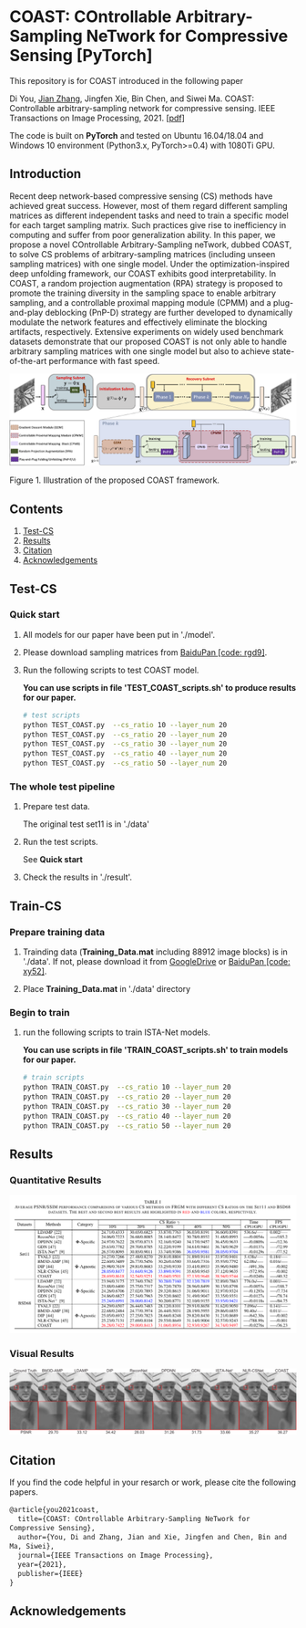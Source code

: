 # COAST: COntrollable Arbitrary-Sampling NeTwork for Compressive Sensing [PyTorch]

This repository is for COAST introduced in the following paper

Di You, [Jian Zhang](http://jianzhang.tech/), Jingfen Xie, Bin Chen, and Siwei Ma. COAST: Controllable arbitrary-sampling network for compressive sensing. IEEE Transactions on Image Processing, 2021. [[pdf]](https://ieeexplore.ieee.org/abstract/document/9467810)

The code is built on **PyTorch** and tested on Ubuntu 16.04/18.04 and Windows 10 environment (Python3.x, PyTorch>=0.4) with 1080Ti GPU.

## Introduction
Recent deep network-based compressive sensing (CS) methods have achieved great success. However, most of them regard different sampling matrices as different independent tasks and need to train a specific model for each target sampling matrix. Such practices give rise to inefficiency in computing and suffer from poor generalization ability. In this paper, we propose a novel COntrollable Arbitrary-Sampling neTwork, dubbed COAST, to solve CS problems of arbitrary-sampling matrices (including unseen sampling matrices) with one single model. Under the optimization-inspired deep unfolding framework, our COAST exhibits good interpretability. In COAST, a random projection augmentation (RPA) strategy is proposed to promote the training diversity in the sampling space to enable arbitrary sampling, and a controllable proximal mapping module (CPMM) and a plug-and-play deblocking (PnP-D) strategy are further developed to dynamically modulate the network features and effectively eliminate the blocking artifacts, respectively. Extensive experiments on widely used benchmark datasets demonstrate that our proposed COAST is not only able to handle arbitrary sampling matrices with one single model but also to achieve state-of-the-art performance with fast speed.

![COAST](./Figs/framework.png)

Figure 1. Illustration of the proposed COAST framework.


## Contents
1. [Test-CS](#test-cs)
2. [Results](#results)
3. [Citation](#citation)
4. [Acknowledgements](#acknowledgements)


## Test-CS
### Quick start
1. All models for our paper have been put in './model'.
2. Please download sampling matrices from [BaiduPan [code: rgd9]](https://pan.baidu.com/s/1AFza-XCyTqRIVTdaYwjT3w).
3. Run the following scripts to test COAST model.

    **You can use scripts in file 'TEST_COAST_scripts.sh' to produce results for our paper.**

    ```bash
    # test scripts
    python TEST_COAST.py  --cs_ratio 10 --layer_num 20
    python TEST_COAST.py  --cs_ratio 20 --layer_num 20
    python TEST_COAST.py  --cs_ratio 30 --layer_num 20
    python TEST_COAST.py  --cs_ratio 40 --layer_num 20
    python TEST_COAST.py  --cs_ratio 50 --layer_num 20
    ```
    

### The whole test pipeline
1. Prepare test data.

    The original test set11 is in './data'

2. Run the test scripts. 

    See **Quick start**
3. Check the results in './result'.


## Train-CS
### Prepare training data  

1. Trainding data (**Training_Data.mat** including 88912 image blocks) is in './data'. If not, please download it from [GoogleDrive](https://drive.google.com/file/d/14CKidNsC795vPfxFDXa1FH9QuNJKE3cp/view?usp=sharing) or [BaiduPan [code: xy52]](https://pan.baidu.com/s/1X3pERjCD37YdqQuzKNXejA).

2. Place **Training_Data.mat** in './data' directory

### Begin to train


1. run the following scripts to train ISTA-Net models.

    **You can use scripts in file 'TRAIN_COAST_scripts.sh' to train models for our paper.**

    ```bash
    # train scripts
    python TRAIN_COAST.py  --cs_ratio 10 --layer_num 20
    python TRAIN_COAST.py  --cs_ratio 20 --layer_num 20
    python TRAIN_COAST.py  --cs_ratio 30 --layer_num 20
    python TRAIN_COAST.py  --cs_ratio 40 --layer_num 20
    python TRAIN_COAST.py  --cs_ratio 50 --layer_num 20
    ```
    


## Results
### Quantitative Results

![Table_Results](./Figs/Table_Results.png)

### Visual Results

![visual_Results](./Figs/result.png)

## Citation
If you find the code helpful in your resarch or work, please cite the following papers.
```
@article{you2021coast,
  title={COAST: COntrollable Arbitrary-Sampling NeTwork for Compressive Sensing},
  author={You, Di and Zhang, Jian and Xie, Jingfen and Chen, Bin and Ma, Siwei},
  journal={IEEE Transactions on Image Processing},
  year={2021},
  publisher={IEEE}
}
```
## Acknowledgements